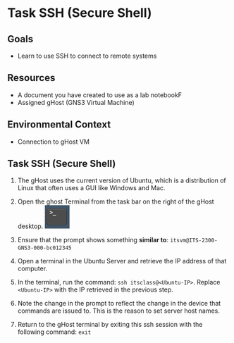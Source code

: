 # Task SSH (Secure Shell)

## Goals
- Learn to use SSH to connect to remote systems

## Resources

- A document you have created to use as a lab notebookF
- Assigned gHost (GNS3 Virtual Machine)

## Environmental Context
- Connection to gHost VM

## Task SSH (Secure Shell)

1. The gHost uses the current version of Ubuntu, which is a distribution of Linux that often uses a GUI like Windows and Mac.

2. Open the ghost Terminal from the task bar on the right of the gHost desktop.
![](./images/image4.png)

3. Ensure that the prompt shows something **similar to**: ``itsvm@ITS-2300-GNS3-000-bc012345``

4. Open a terminal in the Ubuntu Server and retrieve the IP address of that computer.

5. In the terminal, run the command: ``ssh itsclass@<Ubuntu-IP>``.  Replace ``<Ubuntu-IP>`` with the IP retrieved in the previous step. 

6. Note the change in the prompt to reflect the change in the device that commands are issued to.  This is the reason to set server host names.

8. Return to the gHost terminal by exiting this ssh session with the following command: ``exit``